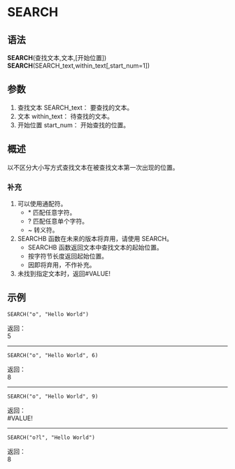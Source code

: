 # SEARCH

## 语法

**SEARCH**(查找文本,文本,[开始位置])  
**SEARCH**(SEARCH_text,within_text[,start_num=1])

## 参数

1. 查找文本 SEARCH_text： 要查找的文本。
2. 文本 within_text： 待查找的文本。
3. 开始位置 start_num： 开始查找的位置。

## 概述

以不区分大小写方式查找文本在被查找文本第一次出现的位置。

### 补充

1. 可以使用通配符。
    - \* 匹配任意字符。
    - ? 匹配任意单个字符。
    - ~ 转义符。
1. SEARCHB 函数在未来的版本将弃用，请使用 SEARCH。
    - SEARCHB 函数返回文本中查找文本的起始位置。
    - 按字符节长度返回起始位置。
    - 因即将弃用，不作补充。
1. 未找到指定文本时，返回#VALUE!

## 示例

```excel
SEARCH("o", "Hello World")
```

返回：  
5

---

```excel
SEARCH("o", "Hello World", 6)
```

返回：  
8

---

```excel
SEARCH("o", "Hello World", 9)
```

返回：  
\#VALUE!

---

```excel
SEARCH("o?l", "Hello World")
```

返回：  
8
